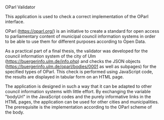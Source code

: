 OParl Validator

This application is used to check a correct implementation of the OParl interface.

OParl (https://oparl.org/) is an initiative to create a standard for open access to parliamentary content of municipal council information systems in order to be able to use them for different purposes according to Open Data.

As a practical part of a final thesis, the validator was developed for the council information system of the city of Ulm (https://buergerinfo.ulm.de/info.php) and checks the JSON objects (https://buergerinfo.ulm.de/oparl/bodies/0001 as well as subpages) for the specified types of OParl. This check is performed using JavaScript code, the results are displayed in tabular form on an HTML page.

The application is designed in such a way that it can be adapted to other council information systems with little effort. By exchanging the variable "bodyUrl" in the JavaScript codes and the purely informative links in the HTML pages, the application can be used for other cities and municipalities. The prerequisite is the implementation according to the OParl scheme of the body.